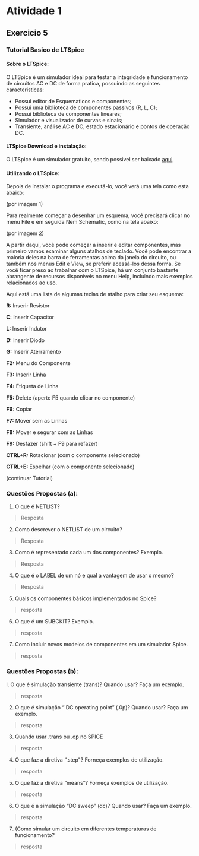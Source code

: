 # Atividade 1 
## Exercicio 5
### Tutorial Basico de LTSpice

#### Sobre o LTSpice:

O LTSpice é um simulador ideal para testar a integridade e funcionamento de circuitos AC e DC de forma pratica, possuindo as seguintes caracteristicas:

* Possui editor de Esquematicos e componentes;
* Possui uma biblioteca de componentes passivos (R, L, C);
* Possui biblioteca de componentes lineares;
* Simulador e visualizador de curvas e sinais;
* Transiente, análise AC e DC, estado estacionário e pontos de operação DC.

#### LTSpice Download e instalação:

O LTSpice é um simulador gratuito, sendo possivel ser baixado [aqui](https://www.analog.com/en/design-center/design-tools-and-calculators/ltspice-simulator.html). 

#### Utilizando o LTSpice:

Depois de instalar o programa e executá-lo, você verá uma tela como esta abaixo:

(por imagem 1)

Para realmente começar a desenhar um esquema, você precisará clicar no menu File e em seguida Nem Schematic, como na tela abaixo:

(por imagem 2)

A partir daqui, você pode começar a inserir e editar componentes, mas primeiro vamos examinar alguns atalhos de teclado. Você pode encontrar a maioria deles na barra de ferramentas acima da janela do circuito, ou também nos menus Edit e View, se preferir acessá-los dessa forma. Se você ficar preso ao trabalhar com o LTSpice, há um conjunto bastante abrangente de recursos disponíveis no menu Help, incluindo mais exemplos relacionados ao uso. 

Aqui está uma lista de algumas teclas de atalho para criar seu esquema:

**R:** Inserir Resistor

**C:** Inserir Capacitor

**L:** Inserir Indutor

**D:** Inserir Diodo

**G:** Inserir Aterramento

**F2:** Menu do Componente

**F3:** Inserir Linha

**F4:** Etiqueta de Linha

**F5:** Delete (aperte F5 quando clicar no componente)

**F6:** Copiar

**F7:** Mover sem as Linhas

**F8:** Mover e segurar com as Linhas

**F9:** Desfazer (shift + F9 para refazer)

**CTRL+R:** Rotacionar (com o componente selecionado)

**CTRL+E:** Espelhar (com o componente selecionado)

(continuar Tutorial)

### Questões Propostas (a):


1. O que é NETLIST?

> Resposta

2. Como descrever o NETLIST de um circuito?

> Resposta

3. Como é representado cada um dos componentes? Exemplo.

> Resposta

4. O que é o LABEL de um nó e qual a vantagem de usar o mesmo?

> Resposta

5. Quais os componentes  básicos  implementados  no Spice?

> resposta

6. O que é um SUBCKIT? Exemplo.

> resposta 

7. Como incluir novos modelos de componentes em um simulador Spice.

> resposta


### Questões Propostas (b):


l. O que é simulação transiente (trans)? Quando usar? Faça um exemplo.

> resposta

2. O que é simulação “ DC operating point” (.0p)? Quando usar? Faça um exemplo.

>resposta

3. Quando usar .trans ou .op no SPICE

>resposta

4. O que faz a diretiva “.step"? Forneça exemplos de utilização.

>resposta

5. O que faz a diretiva “means”? Forneça exemplos de utilização.

>resposta

6. O que é a simulação “DC sweep” (dc)? Quando usar? Faça um exemplo.

>resposta

7. (Como simular um circuito em diferentes temperaturas de funcionamento?

>resposta


